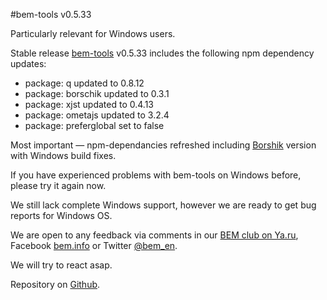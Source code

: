 <!--
{
    "title": "bem-tools v0.5.33",
    "createDate": "02-07-2013",
    "editDate": "",
    "summary": "Stable release bem-tools v0.5.33.",
    "thumbnail": "",
    "authors": ["jetpyspayeva-yelena"],
    "tags": ["news","bem-tools"],
    "translators": [""],
    "type": "news"
}
#META_LABEL-->

#bem-tools v0.5.33

Particularly relevant for Windows users.

Stable release [bem-tools](http://bem.info/tools/bem/) v0.5.33 includes the following npm dependency updates:

* package: q updated to 0.8.12
* package: borschik updated to 0.3.1
* package: xjst updated to 0.4.13
* package: ometajs updated to 3.2.4
* package: preferglobal set to false

Most important — npm-dependancies refreshed including [Borshik](http://bem.info/articles/borschik/) version with Windows build fixes.

If you have experienced problems with bem-tools on Windows before, please try it again now.

We still lack complete Windows support, however we are ready to get bug reports for Windows OS.

We are open to any feedback via comments in our [BEM club on Ya.ru](http://clubs.ya.ru/bem/), Facebook [bem.info](https://www.facebook.com/groups/bem.info/) or Twitter [@bem_en](https://twitter.com/bem_en).

We will try to react asap.

Repository on [Github](https://github.com/bem/bem-tools/).
